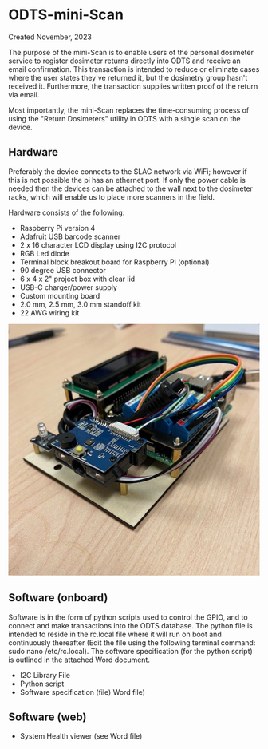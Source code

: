 # ODTS-mini-Scan
Created November, 2023

The purpose of the mini-Scan is to enable users of the personal dosimeter service to register dosimeter returns directly into ODTS and receive an email confirmation.  This transaction is intended to reduce or eliminate cases where the user states they've returned it, but the dosimetry group hasn't received it.  Furthermore, the transaction supplies written proof of the return via email.

Most importantly, the mini-Scan replaces the time-consuming process of using the "Return Dosimeters" utility in ODTS with a single scan on the device.

## Hardware

Preferably the device connects to the SLAC network via WiFi; however if this is not possible the pi has an ethernet port.  If only the power cable is needed then the devices can be attached to the wall next to the dosimeter racks, which will enable us to place more scanners in the field.

Hardware consists of the following:
* Raspberry Pi version 4
* Adafruit USB barcode scanner
* 2 x 16 character LCD display using I2C protocol
* RGB Led diode
* Terminal block breakout board for Raspberry Pi (optional)
* 90 degree USB connector
* 6 x 4 x 2" project box with clear lid
* USB-C charger/power supply
* Custom mounting board
* 2.0 mm, 2.5 mm, 3.0 mm standoff kit
* 22 AWG wiring kit

![Pi](https://github.com/ryanfordSLAC/ODTS-mini-Scan/blob/main/Photos/Device-2.jpg)
## Software (onboard)

Software is in the form of python scripts used to control the GPIO, and to connect and make transactions into the ODTS database.  The python file is intended to reside in the rc.local file where it will run on boot and continuously thereafter (Edit the file using the following terminal command: sudo nano /etc/rc.local).  The software specification (for the python script) is outlined in the attached Word document.

* I2C Library File
* Python script
* Software specification (file) Word file)

## Software (web)
* System Health viewer (see Word file)
